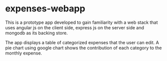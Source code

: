 # expenses-webapp
This is a prototype app developed to gain familiarity with a web stack that uses angular js on the client side, express js on the server side and mongodb as its backing store. 

The app displays a table of categorized expenses that the user can edit. A pie chart using google chart shows the contribution of each category to the monthly expense.
